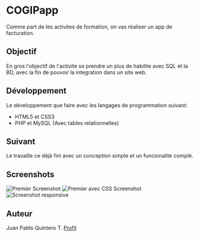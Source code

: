 # COGIPapp

Comme part de les activites de formation, on vas réaliser un app de facturation.

## Objectif

En gros l'objectif de l'activite se prendre un plus de habilite avec SQL et la BD, avec la fin de pouvoir la integration dans un site web.

## Développement

Le développement que faire avec les langages de programmation suivant:

* HTML5 et CSS3
* PHP et MySQL (Avec tables relationnelles)

## Suivant

Le travaille ce déjà fini avec un conception simple et un funcionalite complé.

## Screenshots

![Premier Screenshot](https://image.noelshack.com/fichiers/2017/39/1/1506334153-screenshot-1.jpg "Premier screenshot sans CSS")
![Premier avec CSS Screenshot](https://image.noelshack.com/fichiers/2017/39/5/1506686825-screenshot2.jpg "Premier screenshot avec CSS")
![Screenshot responsive](https://image.noelshack.com/fichiers/2017/39/5/1506686973-screenshot3.jpg "Screenshot responsive")

## Auteur

Juan Pablo Quintero T. [Profil](https://github.com/Jqu1nteroT "porfil Github")

